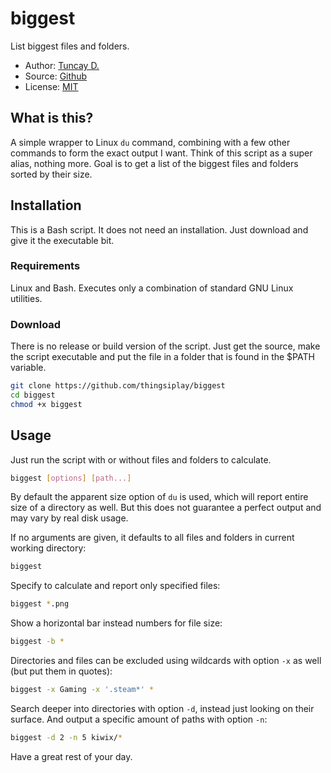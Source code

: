 # biggest

List biggest files and folders.

- Author: [Tuncay D.](https://github.com/thingsiplay)
- Source: [Github](https://github.com/thingsiplay/biggest)
- License: [MIT](LICENSE)

## What is this?

A simple wrapper to Linux `du` command, combining with a few other commands to
form the exact output I want. Think of this script as a super alias, nothing
more. Goal is to get a list of the biggest files and folders sorted by their
size.

## Installation

This is a Bash script. It does not need an installation. Just download and give
it the executable bit.

### Requirements

Linux and Bash. Executes only a combination of standard GNU Linux utilities.

### Download

There is no release or build version of the script. Just get the source, make
the script executable and put the file in a folder that is found in the $PATH
variable.

```bash
git clone https://github.com/thingsiplay/biggest
cd biggest
chmod +x biggest
```

## Usage

Just run the script with or without files and folders to calculate.

```bash
biggest [options] [path...]
```

By default the apparent size option of `du` is used, which will report entire
size of a directory as well. But this does not guarantee a perfect output and
may vary by real disk usage.

If no arguments are given, it defaults to all files and folders in current
working directory:

```bash
biggest
```

Specify to calculate and report only specified files:

```bash
biggest *.png
```

Show a horizontal bar instead numbers for file size:

```bash
biggest -b *
```

Directories and files can be excluded using wildcards with option `-x` as well
(but put them in quotes):

```bash
biggest -x Gaming -x '.steam*' *
```

Search deeper into directories with option `-d`, instead just looking on their
surface. And output a specific amount of paths with option `-n`:

```bash
biggest -d 2 -n 5 kiwix/*
```

Have a great rest of your day.
